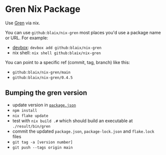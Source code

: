 # Gren Nix Package

Use [Gren](https://gren-lang.org/) via nix.

You can use `github:blaix/nix-gren` most places you'd use a package name or URL.
For example:

* [devbox](https://www.jetify.com/devbox): `devbox add github:blaix/nix-gren`
* nix shell: `nix shell github:blaix/nix-gren`

You can point to a specific ref (commit, tag, branch) like this:

* `github:blaix/nix-gren/main`
* `github:blaix/nix-gren/0.4.5`

## Bumping the gren version

* update version in [`package.json`](/package.json)
* `npm install`
* `nix flake update`
* test with `nix build .#` which should build an executable at `./result/bin/gren`
* commit the updated `package.json`, `package-lock.json` and `flake.lock` files
* `git tag -a [version number]`
* `git push --tags origin main`
